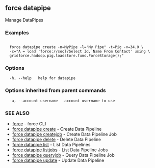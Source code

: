 ## force datapipe

Manage DataPipes

### Examples

```

  force datapipe create -n=MyPipe -l="My Pipe" -t=Pig -v=34.0 \
  -c="A = load 'force://soql/Select Id, Name From Contact' using \
  gridforce.hadoop.pig.loadstore.func.ForceStorage();"

```

### Options

```
  -h, --help   help for datapipe
```

### Options inherited from parent commands

```
  -a, --account username   account username to use
```

### SEE ALSO

* [force](force.md)	 - force CLI
* [force datapipe create](force_datapipe_create.md)	 - Create Data Pipeline
* [force datapipe createjob](force_datapipe_createjob.md)	 - Create Data Pipeline Job
* [force datapipe delete](force_datapipe_delete.md)	 - Delete Data Pipeline
* [force datapipe list](force_datapipe_list.md)	 - List Data Pipelines
* [force datapipe listjobs](force_datapipe_listjobs.md)	 - List Data Pipeline Jobs
* [force datapipe queryjob](force_datapipe_queryjob.md)	 - Query Data Pipeline Job
* [force datapipe update](force_datapipe_update.md)	 - Update Data Pipeline

